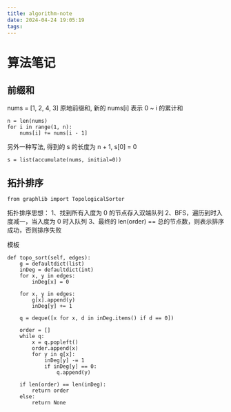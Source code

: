 ```yaml
---
title: algorithm-note
date: 2024-04-24 19:05:19
tags:
---
```

# 算法笔记
## 前缀和
nums = [1, 2, 4, 3]
原地前缀和, 新的 nums[i] 表示 0 ~ i 的累计和
```
n = len(nums)
for i in range(1, n):
    nums[i] += nums[i - 1]
```
另外一种写法, 得到的 s 的长度为 n + 1, s[0] = 0
```
s = list(accumulate(nums, initial=0))
```
## 拓扑排序
```
from graphlib import TopologicalSorter
```
拓扑排序思想：
1、找到所有入度为 0 的节点存入双端队列
2、BFS，遍历到时入度减一，当入度为 0 时入队列
3、最终的 len(order) == 总的节点数，则表示排序成功，否则排序失败

模板
```
def topo_sort(self, edges):
    g = defaultdict(list)
    inDeg = defaultdict(int)
    for x, y in edges:
        inDeg[x] = 0

    for x, y in edges:
        g[x].append(y)
        inDeg[y] += 1

    q = deque([x for x, d in inDeg.items() if d == 0])
    
    order = []
    while q:
        x = q.popleft()
        order.append(x)
        for y in g[x]:
            inDeg[y] -= 1
            if inDeg[y] == 0:
                q.append(y)
    
    if len(order) == len(inDeg):
        return order
    else:
        return None
        
```